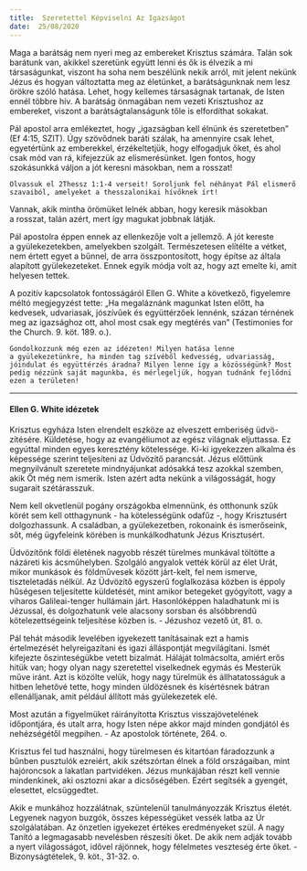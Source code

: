 ```yaml
---
title:  Szeretettel Képviselni Az Igazságot
date:  25/08/2020
---
```


Maga a barátság nem nyeri meg az embereket Krisztus számára. Talán sok barátunk van, akikkel szeretünk együtt lenni és ők is élvezik a mi társaságunkat, viszont ha soha nem beszélünk nekik arról, mit jelent nekünk Jézus és hogyan változtatta meg az életünket, a barátságunknak nem lesz örökre szóló hatása. Lehet, hogy kellemes társaságnak tartanak, de Isten ennél többre hív. A barátság önmagában nem vezeti Krisztushoz az embereket, viszont a barátságtalanságunk tőle is elfordíthat sokakat.

Pál apostol arra emlékeztet, hogy „igazságban kell élnünk és szeretetben” (Ef 4:15, SZIT). Úgy szövődnek baráti szálak, ha amennyire csak lehet, egyetértünk az emberekkel, érzékeltetjük, hogy elfogadjuk őket, és ahol csak mód van rá, kifejezzük az elismerésünket. Igen fontos, hogy szokásunkká váljon a jót keresni másokban, nem a rosszat!

`Olvassuk el 2Thessz 1:1-4 verseit! Soroljunk fel néhányat Pál elismerő szavaiból, amelyeket a thesszalonikai hívőknek írt!`

Vannak, akik mintha örömüket lelnék abban, hogy keresik másokban a rosszat, talán azért, mert így magukat jobbnak látják.

Pál apostolra éppen ennek az ellenkezője volt a jellemző. A jót kereste a gyülekezetekben, amelyekben szolgált. Természetesen elítélte a vétket, nem értett egyet a bűnnel, de arra összpontosított, hogy építse az általa alapított gyülekezeteket. Ennek egyik módja volt az, hogy azt emelte ki, amit helyesen tettek.

A pozitív kapcsolatok fontosságáról Ellen G. White a következő, figyelemre méltó megjegyzést tette: „Ha megaláznánk magunkat Isten előtt, ha kedvesek, udvariasak, jószívűek és együttérzőek lennénk, százan térnének meg az igazsághoz ott, ahol most csak egy megtérés van” (Testimonies for the Church. 9. köt. 189. o.).

`Gondolkozzunk még ezen az idézeten! Milyen hatása lenne a gyülekezetünkre, ha minden tag szívéből kedvesség, udvariasság, jóindulat és együttérzés áradna? Milyen lenne így a közösségünk? Most pedig nézzünk saját magunkba, és mérlegeljük, hogyan tudnánk fejlődni ezen a területen!`

---

#### Ellen G. White idézetek

Krisztus egyháza Isten elrendelt eszköze az elveszett emberiség üdvö- zítésére. Küldetése, hogy az evangéliumot az egész világnak eljuttassa. Ez egyúttal minden egyes keresztény kötelessége. Ki-ki igyekezzen alkalma és képessége szerint teljesíteni az Üdvözítő parancsát. Jézus előttünk megnyilvánult szeretete mindnyájunkat adósakká tesz azokkal szemben, akik Őt még nem ismerik. Isten azért adta nekünk a világosságát, hogy sugarait szétárasszuk.

Nem kell okvetlenül pogány országokba elmennünk, és otthonunk szűk körét sem kell otthagynunk - ha kötelességünk odafűz -, hogy Krisztusért dolgozhassunk. A családban, a gyülekezetben, rokonaink és ismerőseink, sőt, még ügyfeleink körében is munkálkodhatunk Jézus Krisztusért.

Üdvözítőnk földi életének nagyobb részét türelmes munkával töltötte a názáreti kis ácsműhelyben. Szolgáló angyalok vették körül az élet Urát, mikor munkások és földművesek között járt-kelt, fel nem ismerve, tiszteletadás nélkül. Az Üdvözítő egyszerű foglalkozása közben is éppoly hűségesen teljesítette küldetését, mint amikor betegeket gyógyított, vagy a viharos Galileai-tenger hullámain járt. Hasonlóképpen haladhatunk mi is Jézussal, és dolgozhatunk vele alacsony sorsban és alsóbbrendű kötelezettségeink teljesítése közben is. - Jézushoz vezető út, 81. o.

Pál tehát második levelében igyekezett tanításainak ezt a hamis értelmezését helyreigazítani és igazi álláspontját megvilágítani. Ismét kifejezte őszinteségükbe vetett bizalmát. Háláját tolmácsolta, amiért erős hitük van; hogy olyan nagy szeretettel viselkednek egymás és Mesterük műve iránt. Azt is közölte velük, hogy nagy türelmük és állhatatosságuk a hitben lehetővé tette, hogy minden üldözésnek és kísértésnek bátran ellenálljanak, amit például állított más gyülekezetek elé.

Most azután a figyelmüket ráirányította Krisztus visszajövetelének időpontjára, és utalt arra, hogy Isten népe akkor majd minden gondjától és nehézségétől megpihen. - Az apostolok története, 264. o.

Krisztus fel tud használni, hogy türelmesen és kitartóan fáradozzunk a bűnben pusztulók ezreiért, akik szétszórtan élnek a föld országaiban, mint hajóroncsok a lakatlan partvidéken. Jézus munkájában részt kell vennie mindenkinek, aki osztozni akar a dicsőségében. Ezért segítsék a gyengét, elesettet, elcsüggedtet.

Akik e munkához hozzálátnak, szüntelenül tanulmányozzák Krisztus életét. Legyenek nagyon buzgók, összes képességüket vessék latba az Úr szolgálatában. Az önzetlen igyekezet értékes eredményeket szül. A nagy Tanító a legmagasabb nevelésben részesíti őket. De akik nem adják tovább a nyert világosságot, idővel rájönnek, hogy félelmetes veszteség érte őket. - Bizonyságtételek, 9. köt., 31-32. o.